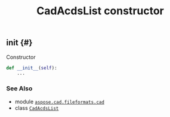 ﻿---
title: CadAcdsList constructor
second_title: Aspose.CAD for Python via .NET API References
description: 
type: docs
weight: 10
url: /python-net/aspose.cad.fileformats.cad/cadacdslist/__init__/
is_root: false
---

## __init__ {#}

Constructor



```python
def __init__(self):
    ...
```





### See Also
* module [`aspose.cad.fileformats.cad`](../../)
* class [`CadAcdsList`](/cad/python-net/aspose.cad.fileformats.cad/cadacdslist)
